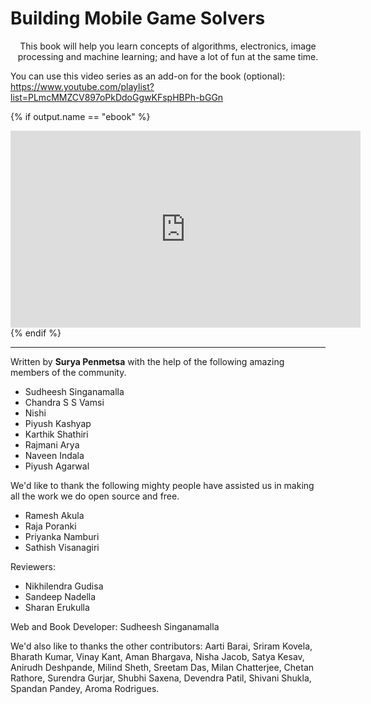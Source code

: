 # Building Mobile Game Solvers

<p style="text-align:center;">This book will help you learn concepts of algorithms, electronics, image processing and machine learning; and have a lot of fun at the same time.</p>

You can use this video series as an add-on for the book (optional): https://www.youtube.com/playlist?list=PLmcMMZCV897oPkDdoGgwKFspHBPh-bGGn

{% if output.name == "ebook" %}
<iframe width="560" height="315" src="https://www.youtube.com/embed/videoseries?list=PLmcMMZCV897oPkDdoGgwKFspHBPh-bGGn" frameborder="0" allowfullscreen></iframe>
{% endif %}

<hr>

Written by **Surya Penmetsa** with the help of the following amazing members of the community.

* Sudheesh Singanamalla
* Chandra S S Vamsi
* Nishi
* Piyush Kashyap
* Karthik Shathiri
* Rajmani Arya
* Naveen Indala
* Piyush Agarwal

We'd like to thank the following mighty people have assisted us in making all the work we do open source and free.
* Ramesh Akula
* Raja Poranki
* Priyanka Namburi
* Sathish Visanagiri

Reviewers:
* Nikhilendra Gudisa
* Sandeep Nadella
* Sharan Erukulla

Web and Book Developer: Sudheesh Singanamalla

We'd also like to thanks the other contributors: Aarti Barai, Sriram Kovela, Bharath Kumar, Vinay Kant, Aman Bhargava, Nisha Jacob, Satya Kesav, Anirudh Deshpande, Milind Sheth, Sreetam Das, Milan Chatterjee, Chetan Rathore, Surendra Gurjar, Shubhi Saxena, Devendra Patil, Shivani Shukla, Spandan Pandey, Aroma Rodrigues.